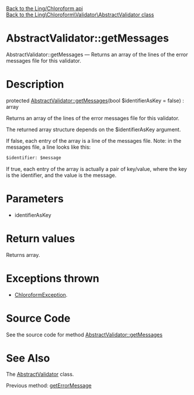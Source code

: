 [Back to the Ling/Chloroform api](https://github.com/lingtalfi/Chloroform/blob/master/doc/api/Ling/Chloroform.md)<br>
[Back to the Ling\Chloroform\Validator\AbstractValidator class](https://github.com/lingtalfi/Chloroform/blob/master/doc/api/Ling/Chloroform/Validator/AbstractValidator.md)


AbstractValidator::getMessages
================



AbstractValidator::getMessages — Returns an array of the lines of the error messages file for this validator.




Description
================


protected [AbstractValidator::getMessages](https://github.com/lingtalfi/Chloroform/blob/master/doc/api/Ling/Chloroform/Validator/AbstractValidator/getMessages.md)(bool $identifierAsKey = false) : array




Returns an array of the lines of the error messages file for this validator.


The returned array structure depends on the $identifierAsKey argument.

If false, each entry of the array is a line of the messages file.
Note: in the messages file, a line looks like this:


```txt
$identifier: $message
```


If true, each entry of the array is actually a pair of key/value, where the
key is the identifier, and the value is the message.




Parameters
================


- identifierAsKey

    


Return values
================

Returns array.


Exceptions thrown
================

- [ChloroformException](https://github.com/lingtalfi/Chloroform/blob/master/doc/api/Ling/Chloroform/Exception/ChloroformException.md).&nbsp;







Source Code
===========
See the source code for method [AbstractValidator::getMessages](https://github.com/lingtalfi/Chloroform/blob/master/Validator/AbstractValidator.php#L182-L201)


See Also
================

The [AbstractValidator](https://github.com/lingtalfi/Chloroform/blob/master/doc/api/Ling/Chloroform/Validator/AbstractValidator.md) class.

Previous method: [getErrorMessage](https://github.com/lingtalfi/Chloroform/blob/master/doc/api/Ling/Chloroform/Validator/AbstractValidator/getErrorMessage.md)<br>

